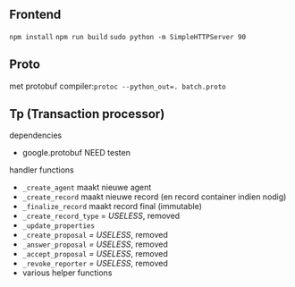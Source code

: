 ## Frontend

`npm install`
`npm run build`
`sudo python -m SimpleHTTPServer 90`

## Proto

met protobuf compiler:`protoc --python_out=. batch.proto`

## Tp (Transaction processor)

dependencies

* google.protobuf NEED testen



handler functions

* `_create_agent` maakt nieuwe agent
* `_create_record` maakt nieuwe record (en record container indien nodig)
* `_finalize_record` maakt record final (immutable)
* `_create_record_type` = *USELESS*, removed
* `_update_properties` 
* `_create_proposal` *= USELESS*, removed
* `_answer_proposal` *= USELESS*, removed
* `_accept_proposal` *= USELESS*, removed
* `_revoke_reporter` *= USELESS*, removed
* various helper functions
